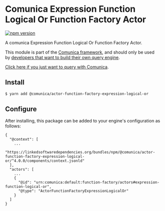 # Comunica Expression Function Logical Or Function Factory Actor

[![npm version](https://badge.fury.io/js/%40comunica%2Factor-function-factory-expression-function-logical-or.svg)](https://www.npmjs.com/package/@comunica/actor-function-factory-expression-logical-or)

A comunica Expression Function Logical Or Function Factory Actor.

This module is part of the [Comunica framework](https://github.com/comunica/comunica),
and should only be used by [developers that want to build their own query engine](https://comunica.dev/docs/modify/).

[Click here if you just want to query with Comunica](https://comunica.dev/docs/query/).

## Install

```bash
$ yarn add @comunica/actor-function-factory-expression-logical-or
```

## Configure

After installing, this package can be added to your engine's configuration as follows:
```text
{
  "@context": [
    ...
    "https://linkedsoftwaredependencies.org/bundles/npm/@comunica/actor-function-factory-expression-logical-or/^4.0.0/components/context.jsonld"
  ],
  "actors": [
    ...
    {
      "@id": "urn:comunica:default:function-factory/actors#expression-function-logical-or",
      "@type": "ActorFunctionFactoryExpressionLogicalOr"
    }
  ]
}
```
